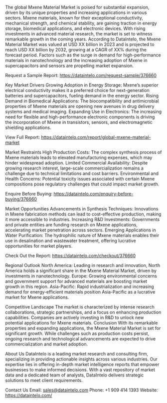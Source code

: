 The global Mxene Material Market is poised for substantial expansion, driven by its unique properties and increasing applications in various sectors. Mxene materials, known for their exceptional conductivity, mechanical strength, and chemical stability, are gaining traction in energy storage, biomedical applications, and electronic devices. With rising investments in advanced material research, the market is set to witness remarkable growth in the coming years.
According to DataIntelo, the Mxene Material Market was valued at USD XX billion in 2023 and is projected to reach USD XX billion by 2032, growing at a CAGR of XX% during the forecast period. Factors such as the surge in demand for high-performance materials in nanotechnology and the increasing adoption of Mxene in supercapacitors and sensors are propelling market expansion.

Request a Sample Report: https://dataintelo.com/request-sample/376660

Key Market Drivers
Growing Adoption in Energy Storage: Mxene’s superior electrical conductivity makes it a preferred choice for next-generation batteries and supercapacitors, fueling demand in the energy sector.
Rising Demand in Biomedical Applications: The biocompatibility and antimicrobial properties of Mxene materials are opening new avenues in drug delivery systems and medical imaging.
Expanding Use in Electronics: The increasing need for flexible and high-performance electronic components is driving the incorporation of Mxene in transistors, sensors, and electromagnetic shielding applications.

View Full Report: https://dataintelo.com/report/global-mxene-material-market

Market Restraints
High Production Costs: The complex synthesis process of Mxene materials leads to elevated manufacturing expenses, which may hinder widespread adoption.
Limited Commercial Availability: Despite growing research interest, large-scale commercialization remains a challenge due to technical limitations and cost barriers.
Environmental and Health Concerns: Potential toxicity issues associated with certain Mxene compositions pose regulatory challenges that could impact market growth.

Enquire Before Buying: https://dataintelo.com/enquiry-before-buying/376660

Market Opportunities
Advancements in Synthesis Techniques: Innovations in Mxene fabrication methods can lead to cost-effective production, making it more accessible to industries.
Increasing R&D Investments: Governments and private entities are funding research on Mxene applications, accelerating market penetration across sectors.
Emerging Applications in Water Purification: The hydrophilic nature of Mxene materials enables their use in desalination and wastewater treatment, offering lucrative opportunities for market players.

Check Out the Report: https://dataintelo.com/checkout/376660

Regional Outlook
North America: Leading in research and innovation, North America holds a significant share in the Mxene Material Market, driven by investments in nanotechnology.
Europe: Growing environmental concerns and government support for advanced materials are boosting market growth in this region.
Asia-Pacific: Rapid industrialization and increasing demand for energy-efficient materials position Asia-Pacific as a lucrative market for Mxene applications.

Competitive Landscape
The market is characterized by intense research collaborations, strategic partnerships, and a focus on enhancing production capabilities. Companies are actively investing in R&D to unlock new potential applications for Mxene materials.
Conclusion
With its remarkable properties and expanding applications, the Mxene Material Market is set for significant growth. While challenges such as production costs persist, ongoing research and technological advancements are expected to drive commercialization and market adoption.

About Us
DataIntelo is a leading market research and consulting firm, specializing in providing actionable insights across various industries. Our expertise lies in offering in-depth market intelligence reports that empower businesses to make informed decisions. With a vast repository of market data and a dedicated team of analysts, DataIntelo delivers strategic solutions to meet client requirements.

Contact Us
Email: sales@dataintelo.com
Phone: +1 909 414 1393
Website: https://dataintelo.com/

